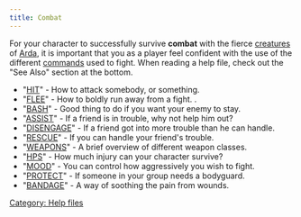 ```yaml
---
title: Combat
---
```


For your character to successfully survive **combat** with the fierce
[creatures](mobile "wikilink") of [Arda](Arda "wikilink"), it is
important that you as a player feel confident with the use of the
different [commands](commands "wikilink") used to fight. When reading a
help file, check out the "See Also" section at the bottom.

- "[HIT](Hit "wikilink")" - How to attack somebody, or something.
- "[FLEE](Flee "wikilink")" - How to boldly run away from a fight. .
- "[BASH](Bash "wikilink")" - Good thing to do if you want your enemy to
  stay.
- "[ASSIST](Assist "wikilink")" - If a friend is in trouble, why not
  help him out?
- "[DISENGAGE](Disengage "wikilink")" - If a friend got into more
  trouble than he can handle.
- "[RESCUE](Rescue "wikilink")" - If you can handle your friend's
  trouble.
- "[WEAPONS](Weapon "wikilink")" - A brief overview of different weapon
  classes.
- "[HPS](HPS "wikilink")" - How much injury can your character survive?
- "[MOOD](Mood "wikilink")" - You can control how aggressively you wish
  to fight.
- "[PROTECT](Protect "wikilink")" - If someone in your group needs a
  bodyguard.
- "[BANDAGE](Bandage "wikilink")" - A way of soothing the pain from
  wounds.

[Category: Help files](Category:_Help_files "wikilink")